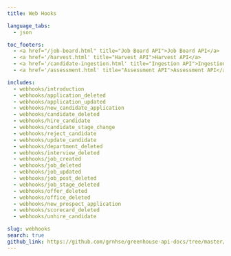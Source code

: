 ```yaml
---
title: Web Hooks

language_tabs:
  - json

toc_footers:
  - <a href="/job-board.html" title="Job Board API">Job Board API</a>
  - <a href='/harvest.html' title="Harvest API">Harvest API</a>
  - <a href='/candidate-ingestion.html' title="Ingestion API">Ingestion API</a>
  - <a href='/assessment.html' title="Assessment API">Assessment API</a>

includes:
  - webhooks/introduction
  - webhooks/application_deleted
  - webhooks/application_updated
  - webhooks/new_candidate_application
  - webhooks/candidate_deleted
  - webhooks/hire_candidate
  - webhooks/candidate_stage_change
  - webhooks/reject_candidate
  - webhooks/update_candidate
  - webhooks/department_deleted
  - webhooks/interview_deleted
  - webhooks/job_created
  - webhooks/job_deleted
  - webhooks/job_updated
  - webhooks/job_post_deleted
  - webhooks/job_stage_deleted
  - webhooks/offer_deleted
  - webhooks/office_deleted
  - webhooks/new_prospect_application
  - webhooks/scorecard_deleted
  - webhooks/unhire_candidate

slug: webhooks
search: true
github_link: https://github.com/grnhse/greenhouse-api-docs/tree/master/source/includes/webhooks
---
```

